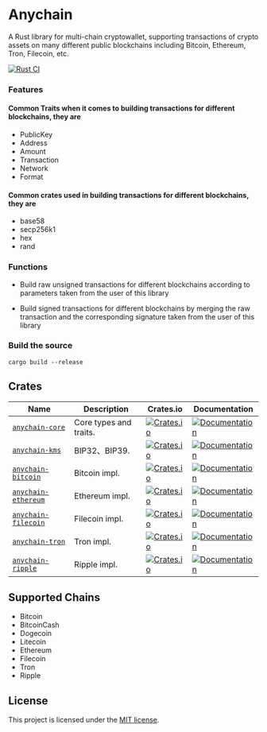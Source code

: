 # Anychain

A Rust library for multi-chain cryptowallet, supporting transactions of crypto assets on many different
public blockchains including Bitcoin, Ethereum, Tron, Filecoin, etc.

[![Rust CI](https://github.com/uduncloud/anychain/actions/workflows/rust.yml/badge.svg)](https://github.com/uduncloud/anychain/actions/workflows/rust.yml)

### Features

#### Common Traits when it comes to building transactions for different blockchains, they are
* PublicKey
* Address
* Amount
* Transaction
* Network
* Format

#### Common crates used in building transactions for different blockchains, they are
* base58
* secp256k1
* hex
* rand


### Functions

* Build raw unsigned transactions for different blockchains according to parameters taken from the user of this library

* Build signed transactions for different blockchains by merging the raw transaction and the corresponding signature 
  taken from the user of this library


### Build the source
	
    cargo build --release

## Crates

| Name                  | Description            | Crates.io                                                                             | Documentation                                                                           |
|-----------------------|------------------------|---------------------------------------------------------------------------------------|-----------------------------------------------------------------------------------------|
| [`anychain-core`]     | Core types and traits. | [![Crates.io](https://img.shields.io/crates/v/anychain-core)][anychain-core]          | [![Documentation](https://shields.io/docsrs/anychain-core)][anychain-core-docs]         |
| [`anychain-kms`]      | BIP32、BIP39.          | [![Crates.io](https://img.shields.io/crates/v/anychain-kms)][anychain-kms]           | [![Documentation](https://shields.io/docsrs/anychain-kms)][anychain-kms-docs]           |
| [`anychain-bitcoin`]  | Bitcoin impl.          | [![Crates.io](https://img.shields.io/crates/v/anychain-bitcoin)][anychain-bitcoin]    | [![Documentation](https://shields.io/docsrs/anychain-bitcoin)][anychain-bitcoin-docs]   |
| [`anychain-ethereum`] | Ethereum impl.         | [![Crates.io](https://img.shields.io/crates/v/anychain-ethereum)][anychain-ethereum]  | [![Documentation](https://shields.io/docsrs/anychain-ethereum)][anychain-ethereum-docs] |
| [`anychain-filecoin`] | Filecoin impl.         | [![Crates.io](https://img.shields.io/crates/v/anychain-filecoin)][anychain-filecoin]  | [![Documentation](https://shields.io/docsrs/anychain-filecoin)][anychain-filecoin-docs] |
| [`anychain-tron`]     | Tron impl.             | [![Crates.io](https://img.shields.io/crates/v/anychain-tron)][anychain-tron]          | [![Documentation](https://shields.io/docsrs/anychain-tron)][anychain-tron-docs]         |
| [`anychain-ripple`]   | Ripple impl.           | [![Crates.io](https://img.shields.io/crates/v/anychain-ripple)][anychain-ripple]      | [![Documentation](https://shields.io/docsrs/anychain-ripple)][anychain-ripple-docs]     |

## Supported Chains
- Bitcoin
- BitcoinCash
- Dogecoin
- Litecoin
- Ethereum
- Filecoin
- Tron
- Ripple

## License

This project is licensed under the [MIT license][license].

[`anychain-core`]: https://github.com/0xcregis/anychain/tree/main/anychain-core
[`anychain-kms`]: https://github.com/0xcregis/anychain/tree/main/anychain-kms
[`anychain-bitcoin`]: https://github.com/0xcregis/anychain/tree/main/anychain-bitcoin
[`anychain-ethereum`]: https://github.com/0xcregis/anychain/tree/main/anychain-ethereum
[`anychain-filecoin`]: https://github.com/0xcregis/anychain/tree/main/anychain-filecoin
[`anychain-tron`]: https://github.com/0xcregis/anychain/tree/main/anychain-tron
[`anychain-ripple`]: https://github.com/0xcregis/anychain/tree/main/anychain-ripple
[anychain-core]: https://crates.io/crates/anychain-core
[anychain-kms]: https://crates.io/crates/anychain-kms
[anychain-bitcoin]: https://crates.io/crates/anychain-bitcoin
[anychain-ethereum]: https://crates.io/crates/anychain-ethereum
[anychain-filecoin]: https://crates.io/crates/anychain-filecoin
[anychain-tron]: https://crates.io/crates/anychain-tron
[anychain-ripple]: https://crates.io/crates/anychain-ripple
[anychain-core-docs]: https://docs.rs/anychain-core
[anychain-kms-docs]: https://docs.rs/anychain-kms
[anychain-bitcoin-docs]: https://docs.rs/anychain-bitcoin
[anychain-ethereum-docs]: https://docs.rs/anychain-ethereum
[anychain-filecoin-docs]: https://docs.rs/anychain-filecoin
[anychain-tron-docs]: https://docs.rs/anychain-tron
[anychain-ripple-docs]: https://docs.rs/anychain-ripple
[license]: https://github.com/0xcregis/anychain/blob/main/LICENSE
